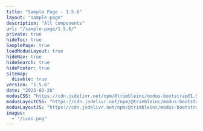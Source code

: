 ```yaml
---
title: "Sample Page - 1.5.6"
layout: "sample-page"
description: "All components"
url: "/sample-page/1.5.6/"
private: true
hideToc: true
SamplePage: true
loadModusLayout: true
hideNav: true
hideSearch: true
hideFooter: true
sitemap:
  disable: true
version: "1.5.6"
date: "2023-03-20"
modusCSS: "https://cdn.jsdelivr.net/npm/@trimbleinc/modus-bootstrap@1.5.6/dist/"
modusLayoutCSS: "https://cdn.jsdelivr.net/npm/@trimbleinc/modus-bootstrap@1.5.6/dist/modus-layout.min.css"
modusLayoutJS: "https://cdn.jsdelivr.net/npm/@trimbleinc/modus-bootstrap@1.5.6/dist/modus-layout.min.js"
images:
  - "/icon.png"
---
```


<style>
@media (prefers-color-scheme: dark) {
  .grid-item.bg-white {
    background-color: #171c1e !important;
  }
  .modus-content {
    background-color: #252a2e !important;
  }
}
</style>

